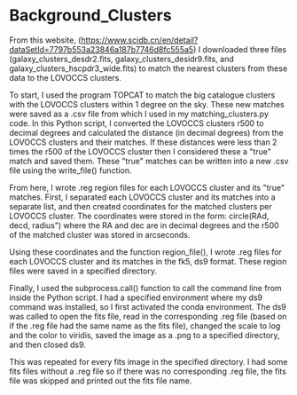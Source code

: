 # Background_Clusters

From this website, (https://www.scidb.cn/en/detail?dataSetId=7797b553a23846a187b7746d8fc555a5) I downloaded three files (galaxy_clusters_desdr2.fits, galaxy_clusters_desidr9.fits, and galaxy_clusters_hscpdr3_wide.fits) to match the nearest clusters from these data to the LOVOCCS clusters. 

To start, I used the program TOPCAT to match the big catalogue clusters with the LOVOCCS clusters within 1 degree on the sky. These new matches were saved as a .csv file from which I used in my matching_clusters.py code. In this Python script, I converted the LOVOCCS clusters r500 to decimal degrees and calculated the distance (in decimal degrees) from the LOVOCCS clusters and their matches. If these distances were less than 2 times the r500 of the LOVOCCS cluster then I considered these a "true" match and saved them. These "true" matches can be written into a new .csv file using the write_file() function. 

From here, I wrote .reg region files for each LOVOCCS cluster and its "true" matches. First, I separated each LOVOCCS cluster and its matches into a separate list, and then created coordinates for the matched clusters per LOVOCCS cluster. The coordinates were stored in the form: circle(RAd, decd, radius") where the RA and dec are in decimal degrees and the r500 of the matched cluster was stored in arcseconds.

Using these coordinates and the function region_file(), I wrote .reg files for each LOVOCCS cluster and its matches in the fk5, ds9 format. These region files were saved in a specified directory.

Finally, I used the subprocess.call() function to call the command line from inside the Python script. I had a specified environment where my ds9 command was installed, so I first activated the conda environment. The ds9 was called to open the fits file, read in the corresponding .reg file (based on if the .reg file had the same name as the fits file), changed the scale to log and the color to viridis, saved the image as a .png to a specified directory, and then closed ds9.

This was repeated for every fits image in the specified directory. I had some fits files without a .reg file so if there was no corresponding .reg file, the fits file was skipped and printed out the fits file name.
